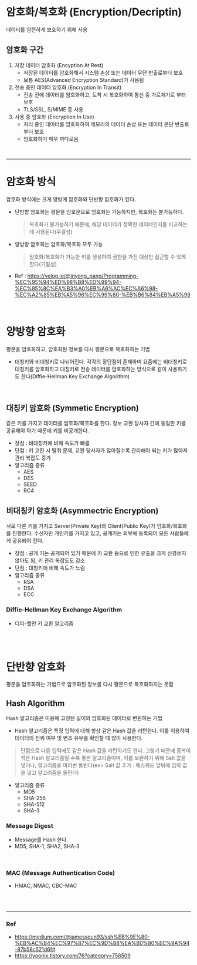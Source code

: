 # 암호화/복호화 (Encryption/Decriptin)
데이터를 암전하게 보호하기 위해 사용

## 암호화 구간
1. 저장 데이터 암호화 (Encyption At Rest)
    * 저장된 데이터를 암호화해서 시스템 손상 또는 데이터 무단 반출로부터 보호
    * 보통 AES(Advanced Encryption Standard)가 사용됨
2. 전송 중인 데이터 암호화 (Encryption In Transit)
    * 전송 전에 데이터를 암호화하고, 도착 시 복호화하여 통신 중 가로채기로 부터 보호
    * TLS/SSL, S/MIME 등 사용
3. 사용 중 암호화 (Encryption In Use)
    * 처리 중인 데이터를 암호화하여 메모리의 데이터 손상 또는 데이터 문단 반출로부터 보호
    * 암호화하기 매우 까다로움
</br>



---
# 암호화 방식
암호화 방식에는 크게 양방게 암호화와 단반향 암호화가 있다.
* 단방향 암호화는 평문을 암호문으로 암호화는 가능하지만, 복호화는 불가능하다.
    > 복호화가 불가능하기 때문에, 해당 데이터가 정확한 데이터인지를 비교하는데 사용된다(무결성)
* 양방향 암호화는 암호화/복호화 모두 가능
    > 암호화/복호화가 가능한 키를 생성하여 권한을 가진 대상만 접근할 수 있게 한다(기밀성)
* Ref : https://velog.io/@inyong_pang/Programming-%EC%95%94%ED%98%B8%ED%99%94-%EC%95%8C%EA%B3%A0%EB%A6%AC%EC%A6%98-%EC%A2%85%EB%A5%98%EC%99%80-%EB%B6%84%EB%A5%98
</br>


# 양방향 암호화
평문을 암호화하고, 암호화된 정보를 다시 평문으로 복호화하는 기법
* 대칭키와 비대칭키로 나뉘어진다. 각각의 장단점이 존재하며 요즘에는 비대칭키로 대칭키를 암호화하고 대칭키로 전송 데이터를 암호화하는 방식으로 같이 사용하기도 한다(Diffie-Hellman Key Exchange Algorithm)
</br>

## 대칭키 암호화 (Symmetic Encryption)
같은 키를 가지고 데이터를 암호화/복호화를 한다. 정보 교환 당사자 간에 동일한 키를 공유해야 하기 때문에 키를 비공개한다.
* 장점 : 비대칭키에 비해 속도가 빠름
* 단점 : 키 교환 시 탈취 문제, 교환 당사자가 많아질수록 관리해야 되는 키가 많아져 관리 복잡도 증가
* 알고리즘 종류
    - AES
    - DES
    - SEED
    - RC4


## 비대칭키 암호화 (Asymmectric Encryption)
서로 다른 키를 가지고 Server(Private Key)와 Client(Public Key)가 암호화/복호화를 진행한다. 수신자만 개인키를 가지고 있고, 공개키는 외부에 등록되어 모든 사람들에게 공유되어 진다.
* 장점 : 공개 키는 공개되어 있기 때문에 키 교환 등으로 인한 유출을 크게 신경쓰지 않아도 됨, 키 관리 복잡도도 감소
* 단점 : 대칭키에 비해 속도가 느림
* 알고리즘 종류
    - RSA
    - DSA
    - ECC


### Diffie-Hellman Key Exchange Algorithm
* 디피-헬먼 키 교환 알고리즘
</br>
</br>


# 단반향 암호화
평문을 암호화하는 기법으로 암호화된 정보를 다시 평문으로 복호화하지는 못함

## Hash Algorithm
Hash 알고리즘은 이용해 고정된 길이의 암호화된 데이터로 변환하는 기법
* Hash 알고리즘은 특정 입력에 대해 항상 같은 Hash 값을 리턴한다. 이를 이용하여 데이터의 진위 여부 및 변조 유무를 확인할 때 많이 사용한다.
> 단점으로 다른 입력에도 같은 Hash 값을 리턴하기도 한다. 그렇기 때문에 중복이 적은 Hash 알고리즘일 수록 좋은 알고리즘이며, 이를 보완하기 위해 Salt 값을 넣거나, 알고리즘을 여러번 돌린다(ex> Salt 값 추가 : 패스워드 앞뒤에 임의 값을 넣고 알고리즘을 돌린다)
* 알고리즘 종류
    - MD5
    - SHA-256
    - SHA-512
    - SHA-3

### Message Digest
* Message를 Hash 한다.
* MD5, SHA-1, SHA2, SHA-3
</br>

### MAC (Message Authentication Code)
* HMAC, NMAC, CBC-MAC
</br>
</br>


---
### Ref
* https://medium.com/@jamessoun93/ssh%EB%9E%80-%EB%AC%B4%EC%97%87%EC%9D%B8%EA%B0%80%EC%9A%94-87b58c521d6f# 
* https://yoonix.tistory.com/76?category=756509